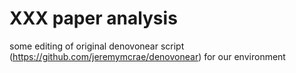 # XXX paper analysis
some editing of original denovonear script (https://github.com/jeremymcrae/denovonear) for our environment
